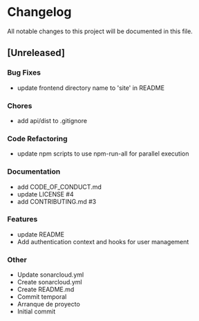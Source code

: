 ﻿# Changelog

All notable changes to this project will be documented in this file.

## [Unreleased]

### Bug Fixes

- update frontend directory name to 'site' in README

### Chores

- add api/dist to .gitignore

### Code Refactoring

- update npm scripts to use npm-run-all for parallel execution

### Documentation

- add CODE_OF_CONDUCT.md
- update LICENSE #4
- add CONTRIBUTING.md #3

### Features

- update README
- Add authentication context and hooks for user management

### Other

- Update sonarcloud.yml
- Create sonarcloud.yml
- Create README.md
- Commit temporal
- Arranque de proyecto
- Initial commit


